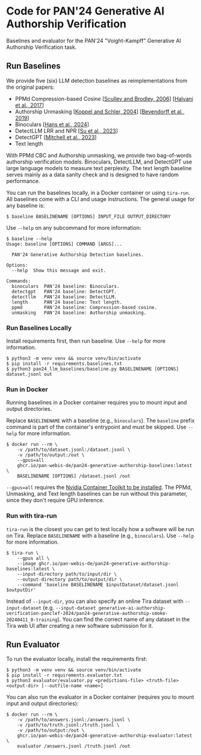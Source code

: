 # Code for PAN'24 Generative AI Authorship Verification

Baselines and evaluator for the PAN'24 "Voight-Kampff" Generative AI Authorship Verification task.

## Run Baselines

We provide five (six) LLM detection baselines as reimplementations from the original papers:

- PPMd Compression-based Cosine [[Sculley and Brodley, 2006](https://ieeexplore.ieee.org/abstract/document/1607268)] [[Halvani et al., 2017](https://dl.acm.org/doi/abs/10.1145/3098954.3104050)]
- Authorship Unmasking [[Koppel and Schler, 2004](https://dl.acm.org/doi/abs/10.1145/1015330.1015448)] [[Bevendorff et al., 2019](https://aclanthology.org/N19-1068/)]
- Binoculars [[Hans et al., 2024](https://arxiv.org/abs/2401.12070)]
- DetectLLM LRR and NPR [[Su et al., 2023](https://arxiv.org/abs/2306.05540)]
- DetectGPT [[Mitchell et al., 2023](https://arxiv.org/abs/2301.11305)]
- Text length

With PPMd CBC and Authorship unmasking, we provide two bag-of-words authorship verification models. Binoculars, DetectLLM, and DetectGPT use large language models to measure text perplexity. The text length baseline serves mainly as a data sanity check and is designed to have random performance.

You can run the baselines locally, in a Docker container or using `tira-run`. All baselines come with a CLI and usage instructions. The general usage for any baseline is:

```console
$ baseline BASELINENAME [OPTIONS] INPUT_FILE OUTPUT_DIRECTORY
```

Use `--help` on any subcommand for more information:

```console
$ baseline --help
Usage: baseline [OPTIONS] COMMAND [ARGS]...

  PAN'24 Generative Authorship Detection baselines.

Options:
  --help  Show this message and exit.

Commands:
  binoculars  PAN'24 baseline: Binoculars.
  detectgpt   PAN'24 baseline: DetectGPT.
  detectllm   PAN'24 baseline: DetectLLM.
  length      PAN'24 baseline: Text length.
  ppmd        PAN'24 baseline: Compression-based cosine.
  unmasking   PAN'24 baseline: Authorship unmasking.
```

### Run Baselines Locally

Install requirements first, then run baseline. Use `--help` for more information.

```console
$ python3 -m venv venv && source venv/bin/activate
$ pip install -r requirements.baselines.txt
$ python3 pan24_llm_baselines/baseline.py BASELINENAME [OPTIONS] dataset.jsonl out
```

### Run in Docker

Running baselines in a Docker container requires you to mount input and output directories.

Replace `BASELINENAME` with a baseline (e.g., `binoculars`). The `baseline` prefix command is part of the container's entrypoint and must be skipped. Use `--help` for more information.

```console
$ docker run --rm \
    -v /path/to/dataset.jsonl:/dataset.jsonl \
    -v /path/to/output:/out \
    --gpus=all
    ghcr.io/pan-webis-de/pan24-generative-authorship-baselines:latest \
    BASELINENAME [OPTIONS] /dataset.jsonl /out
```

`--gpus=all` requires the [Nvidia Container Toolkit to be installed](https://docs.nvidia.com/datacenter/cloud-native/container-toolkit/latest/install-guide.html). The PPMd, Unmasking, and Text length baselines can be run without this parameter, since they don't require GPU inference.

### Run with tira-run

`tira-run` is the closest you can get to test locally how a software will be run on Tira. Replace `BASELINENAME` with a baseline (e.g., `binoculars`). Use `--help` for more information.

```console
$ tira-run \
    --gpus all \
    --image ghcr.io/pan-webis-de/pan24-generative-authorship-baselines:latest \
    --input-directory path/to/input/dir \
    --output-directory path/to/output/dir \
    --command 'baseline BASELINENAME $inputDataset/dataset.jsonl $outputDir'
```

Instead of `--input-dir`, you can also specify an online Tira dataset with `--input-dataset` (e.g. `--input-dataset generative-ai-authorship-verification-panclef-2024/pan24-generative-authorship-smoke-20240411_0-training`). You can find the correct name of any dataset in the Tira web UI after creating a new software submission for it.


## Run Evaluator

To run the evaluator locally, install the requirements first:

```console
$ python3 -m venv venv && source venv/bin/activate
$ pip install -r requirements.evaluator.txt
$ python3 evaluator/evaluator.py <predictions-file> <truth-file> <output-dir> [--outfile-name <name>]
```

You can also run the evaluator in a Docker container (requires you to mount input and output directories):

```console
$ docker run --rm \
    -v /path/to/answers.jsonl:/answers.jsonl \
    -v /path/to/truth.jsonl:/truth.jsonl \
    -v /path/to/output:/out \
    ghcr.io/pan-webis-de/pan24-generative-authorship-evaluator:latest \
    evaluator /answers.jsonl /truth.jsonl /out
```

